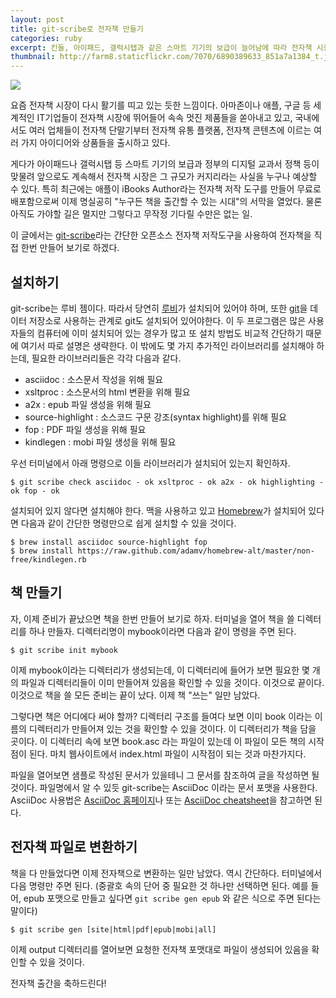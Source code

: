 ```yaml
---
layout: post
title: git-scribe로 전자책 만들기
categories: ruby
excerpt: 킨들, 아이패드, 갤럭시탭과 같은 스마트 기기의 보급이 늘어남에 따라 전자책 시장이 커지고 있습니다. 애플의 iBooks Author와 같은 전자책 저작도구들도 여럿 출시되어 이제 "누구나 책을 만들 수 있는" 시대에 접어들고 있는데요. git-scribe라는 오픈소스 저작도구를 사용하면 아주 간단하게 pdf나 epub, mobi 형식의 전자책을 만들 수 있습니다.
thumbnail: http://farm8.staticflickr.com/7070/6890389633_851a7a1384_t.jpg
---
```


<img src="http://farm8.staticflickr.com/7070/6890389633_851a7a1384_m.jpg" class="right" />

요즘 전자책 시장이 다시 활기를 띠고 있는 듯한 느낌이다. 아마존이나 애플, 구글 등 세계적인 IT기업들이 전자책 시장에 뛰어들어 속속 멋진 제품들을 쏟아내고 있고, 국내에서도 여러 업체들이 전자책 단말기부터 전자책 유통 플랫폼, 전자책 콘텐츠에 이르는 여러 가지 아이디어와 상품들을 출시하고 있다.

게다가 아이패드나 갤럭시탭 등 스마트 기기의 보급과 정부의 디지털 교과서 정책 등이 맞물려 앞으로도 계속해서 전자책 시장은 그 규모가 커지리라는 사실을 누구나 예상할 수 있다. 특히 최근에는 애플이 iBooks Author라는 전자책 저작 도구를 만들어 무료로 배포함으로써 이제 명실공히 "누구든 책을 출간할 수 있는 시대"의 서막을 열었다. 물론 아직도 가야할 길은 멀지만 그렇다고 무작정 기다릴 수만은 없는 일.

이 글에서는 [git-scribe](https://github.com/schacon/git-scribe)라는 간단한 오픈소스 전자책 저작도구을 사용하여 전자책을 직접 한번 만들어 보기로 하겠다.


## 설치하기 

git-scribe는 루비 젬이다. 따라서 당연히 [루비](http://www.ruby-lang.org/ko/)가 설치되어 있어야 하며, 또한 [git](http://git-scm.com/)을 데이터 저장소로 사용하는 관계로 git도 설치되어 있어야한다. 이 두 프로그램은 많은 사용자들의 컴퓨터에 이미 설치되어 있는 경우가 많고 또 설치 방법도 비교적 간단하기 때문에 여기서 따로 설명은 생략한다. 이 밖에도 몇 가지 추가적인 라이브러리를 설치해야 하는데, 필요한 라이브러리들은 각각 다음과 같다.

- asciidoc : 소스문서 작성을 위해 필요
- xsltproc : 소스문서의 html 변환을 위해 필요
- a2x : epub 파일 생성을 위해 필요
- source-highlight : 소스코드 구문 강조(syntax highlight)를 위해 필요
- fop : PDF 파일 생성을 위해 필요
- kindlegen : mobi  파일 생성을 위해 필요

우선 터미널에서 아래 명령으로 이들 라이브러리가 설치되어 있는지 확인하자.

	$ git scribe check asciidoc - ok xsltproc - ok a2x - ok highlighting - ok fop - ok

설치되어 있지 않다면 설치해야 한다. 맥을 사용하고 있고 [Homebrew](http://mxcl.github.com/homebrew/)가 설치되어 있다면 다음과 같이 간단한 명령만으로 쉽게 설치할 수 있을 것이다.

	$ brew install asciidoc source-highlight fop
	$ brew install https://raw.github.com/adamv/homebrew-alt/master/non-free/kindlegen.rb

	
## 책 만들기

자, 이제 준비가 끝났으면 책을 한번 만들어 보기로 하자. 터미널을 열어 책을 쓸 디렉터리를 하나 만들자. 디렉터리명이 mybook이라면 다음과 같이 명령을 주면 된다.

	$ git scribe init mybook

이제 mybook이라는 디렉터리가 생성되는데, 이 디렉터리에 들어가 보면 필요한 몇 개의 파일과 디렉터리들이 이미 만들어져 있음을 확인할 수 있을 것이다. 이것으로 끝이다. 이것으로 책을 쓸 모든 준비는 끝이 났다. 이제 책 "쓰는" 일만 남았다. 

그렇다면 책은 어디에다 써야 할까? 디렉터리 구조를 들여다 보면 이미 book 이라는 이름의 디렉터리가 만들어져 있는 것을 확인할 수 있을 것이다. 이 디렉터리가 책을 담을 곳이다. 이 디렉터리 속에 보면  book.asc 라는 파일이 있는데 이 파일이 모든 책의 시작점이 된다. 마치 웹사이트에서 index.html 파일이 시작점이 되는 것과 마찬가지다. 

파일을 열어보면 샘플로 작성된 문서가 있을테니 그 문서를 참조하여 글을 작성하면 될 것이다. 파일명에서 알 수 있듯 git-scribe는 AsciiDoc 이라는 문서 포맷을 사용한다. AsciiDoc 사용법은 [AsciiDoc 홈페이지](http://www.methods.co.nz/asciidoc/)나 또는 [AsciiDoc cheatsheet](http://powerman.name/doc/asciidoc)을 참고하면 된다.

## 전자책 파일로 변환하기

책을 다 만들었다면 이제 전자책으로 변환하는 일만 남았다. 역시 간단하다. 터미널에서 다음 명령만 주면 된다. (중괄호 속의 단어 중 필요한 것 하나만 선택하면 된다. 예를 들어, epub 포맷으로 만들고 싶다면 `git scribe gen epub` 와 같은 식으로 주면 된다는 말이다)

	$ git scribe gen [site|html|pdf|epub|mobi|all]

이제 output 디렉터리를 열어보면 요청한 전자책 포맷대로 파일이 생성되어 있음을 확인할 수 있을 것이다.

전자책 출간을 축하드린다!

